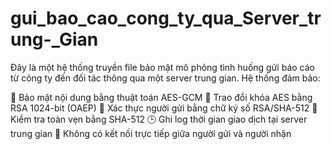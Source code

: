 # gui_bao_cao_cong_ty_qua_Server_trung-_Gian
Đây là một hệ thống truyền file bảo mật mô phỏng tình huống gửi báo cáo từ công ty đến đối tác thông qua một server trung gian. Hệ thống đảm bảo:

🔐 Bảo mật nội dung bằng thuật toán AES-GCM
🔑 Trao đổi khóa AES bằng RSA 1024-bit (OAEP)
🧾 Xác thực người gửi bằng chữ ký số RSA/SHA-512
🧩 Kiểm tra toàn vẹn bằng SHA-512
🕒 Ghi log thời gian giao dịch tại server trung gian
🚫 Không có kết nối trực tiếp giữa người gửi và người nhận
